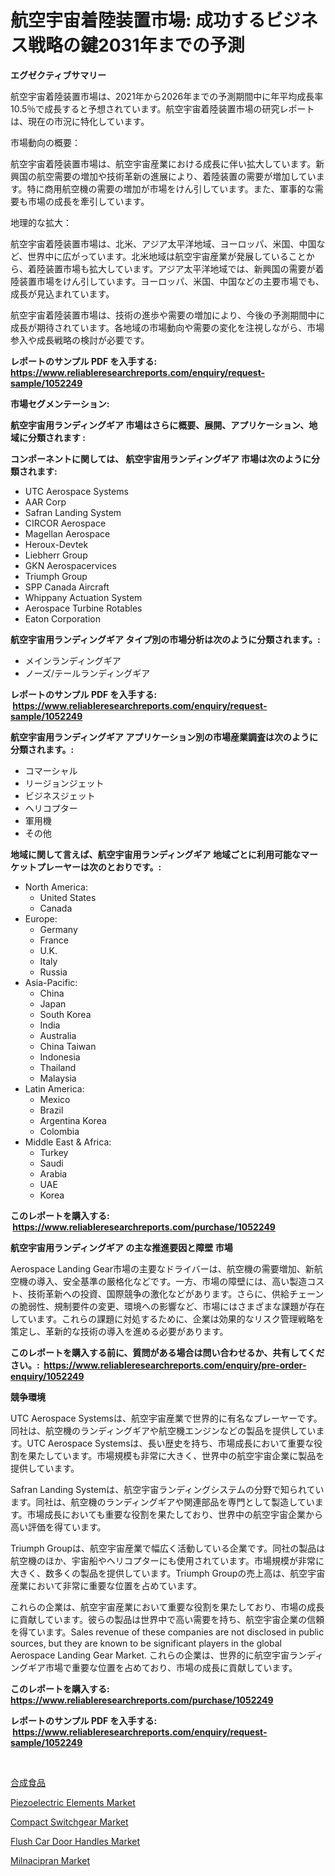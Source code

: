 <p><h1>航空宇宙着陸装置市場: 成功するビジネス戦略の鍵2031年までの予測</h1></p><p><strong>エグゼクティブサマリー</strong></p>
<p><p>航空宇宙着陸装置市場は、2021年から2026年までの予測期間中に年平均成長率10.5％で成長すると予想されています。航空宇宙着陸装置市場の研究レポートは、現在の市況に特化しています。</p><p>市場動向の概要：</p><p>航空宇宙着陸装置市場は、航空宇宙産業における成長に伴い拡大しています。新興国の航空需要の増加や技術革新の進展により、着陸装置の需要が増加しています。特に商用航空機の需要の増加が市場をけん引しています。また、軍事的な需要も市場の成長を牽引しています。</p><p>地理的な拡大：</p><p>航空宇宙着陸装置市場は、北米、アジア太平洋地域、ヨーロッパ、米国、中国など、世界中に広がっています。北米地域は航空宇宙産業が発展していることから、着陸装置市場も拡大しています。アジア太平洋地域では、新興国の需要が着陸装置市場をけん引しています。ヨーロッパ、米国、中国などの主要市場でも、成長が見込まれています。</p><p>航空宇宙着陸装置市場は、技術の進歩や需要の増加により、今後の予測期間中に成長が期待されています。各地域の市場動向や需要の変化を注視しながら、市場参入や成長戦略の検討が必要です。</p></p>
<p><strong>レポートのサンプル PDF を入手する: <a href="https://www.reliableresearchreports.com/enquiry/request-sample/1052249">https://www.reliableresearchreports.com/enquiry/request-sample/1052249</a></strong></p>
<p><strong>市場セグメンテーション:</strong></p>
<p><strong> 航空宇宙用ランディングギア 市場はさらに概要、展開、アプリケーション、地域に分類されます :</strong></p>
<p><strong>コンポーネントに関しては、 航空宇宙用ランディングギア 市場は次のように分類されます: &nbsp;</strong></p>
<p><ul><li>UTC Aerospace Systems</li><li>AAR Corp</li><li>Safran Landing System</li><li>CIRCOR Aerospace</li><li>Magellan Aerospace</li><li>Heroux-Devtek</li><li>Liebherr Group</li><li>GKN Aerospacervices</li><li>Triumph Group</li><li>SPP Canada Aircraft</li><li>Whippany Actuation System</li><li>Aerospace Turbine Rotables</li><li>Eaton Corporation</li></ul></p>
<p><strong> 航空宇宙用ランディングギア タイプ別の市場分析は次のように分類されます。:</strong></p>
<p><ul><li>メインランディングギア</li><li>ノーズ/テールランディングギア</li></ul></p>
<p><strong>レポートのサンプル PDF を入手する: &nbsp;<a href="https://www.reliableresearchreports.com/enquiry/request-sample/1052249">https://www.reliableresearchreports.com/enquiry/request-sample/1052249</a></strong></p>
<p><strong> 航空宇宙用ランディングギア アプリケーション別の市場産業調査は次のように分類されます。:</strong></p>
<p><ul><li>コマーシャル</li><li>リージョンジェット</li><li>ビジネスジェット</li><li>ヘリコプター</li><li>軍用機</li><li>その他</li></ul></p>
<p><strong>地域に関して言えば、航空宇宙用ランディングギア 地域ごとに利用可能なマーケットプレーヤーは次のとおりです。:</strong></p>
<p><ul>
    <li>
        North America:
        <ul>
            <li>United States</li>
            <li>Canada</li>
        </ul>
    </li>
    <li>
        Europe:
        <ul>
            <li>Germany</li>
            <li>France</li>
            <li>U.K.</li>
            <li>Italy</li>
            <li>Russia</li>
        </ul>
    </li>
    <li>
        Asia-Pacific:
        <ul>
            <li>China</li>
            <li>Japan</li>
            <li>South Korea</li>
            <li>India</li>
            <li>Australia</li>
            <li>China Taiwan</li>
            <li>Indonesia</li>
            <li>Thailand</li>
            <li>Malaysia</li>
        </ul>
    </li>
    <li>
        Latin America:
        <ul>
            <li>Mexico</li>
            <li>Brazil</li>
            <li>Argentina Korea</li>
            <li>Colombia</li>
        </ul>
    </li>
    <li>
        Middle East & Africa:
        <ul>
            <li>Turkey</li>
            <li>Saudi</li>
            <li>Arabia</li>
            <li>UAE</li>
            <li>Korea</li>
        </ul>
    </li>
    </ul></p>
<p><strong>このレポートを購入する: &nbsp;<a href="https://www.reliableresearchreports.com/purchase/1052249">https://www.reliableresearchreports.com/purchase/1052249</a></strong></p>
<p><strong>航空宇宙用ランディングギア の主な推進要因と障壁 市場</strong></p>
<p><p>Aerospace Landing Gear市場の主要なドライバーは、航空機の需要増加、新航空機の導入、安全基準の厳格化などです。一方、市場の障壁には、高い製造コスト、技術革新への投資、国際競争の激化などがあります。さらに、供給チェーンの脆弱性、規制要件の変更、環境への影響など、市場にはさまざまな課題が存在しています。これらの課題に対処するために、企業は効果的なリスク管理戦略を策定し、革新的な技術の導入を進める必要があります。</p></p>
<p><strong>このレポートを購入する前に、質問がある場合は問い合わせるか、共有してください。:&nbsp; <a href="https://www.reliableresearchreports.com/enquiry/pre-order-enquiry/1052249">https://www.reliableresearchreports.com/enquiry/pre-order-enquiry/1052249</a></strong></p>
<p><strong>競争環境</strong></p>
<p><p>UTC Aerospace Systemsは、航空宇宙産業で世界的に有名なプレーヤーです。同社は、航空機のランディングギアや航空機エンジンなどの製品を提供しています。UTC Aerospace Systemsは、長い歴史を持ち、市場成長において重要な役割を果たしています。市場規模も非常に大きく、世界中の航空宇宙企業に製品を提供しています。</p><p>Safran Landing Systemは、航空宇宙ランディングシステムの分野で知られています。同社は、航空機のランディングギアや関連部品を専門として製造しています。市場成長においても重要な役割を果たしており、世界中の航空宇宙企業から高い評価を得ています。</p><p>Triumph Groupは、航空宇宙産業で幅広く活動している企業です。同社の製品は航空機のほか、宇宙船やヘリコプターにも使用されています。市場規模が非常に大きく、数多くの製品を提供しています。Triumph Groupの売上高は、航空宇宙産業において非常に重要な位置を占めています。</p><p>これらの企業は、航空宇宙産業において重要な役割を果たしており、市場の成長に貢献しています。彼らの製品は世界中で高い需要を持ち、航空宇宙企業の信頼を得ています。Sales revenue of these companies are not disclosed in public sources, but they are known to be significant players in the global Aerospace Landing Gear Market. これらの企業は、世界的に航空宇宙ランディングギア市場で重要な位置を占めており、市場の成長に貢献しています。</p></p>
<p><strong>このレポートを購入する: &nbsp; <a href="https://www.reliableresearchreports.com/purchase/1052249">https://www.reliableresearchreports.com/purchase/1052249</a></strong></p>
<p><strong>レポートのサンプル PDF を入手する: &nbsp;<a href="https://www.reliableresearchreports.com/enquiry/request-sample/1052249">https://www.reliableresearchreports.com/enquiry/request-sample/1052249</a></strong><strong></strong></p>
<p>&nbsp;</p>
<p><p><a href="https://github.com/joaejkdzgyljvo6/Market-Research-Report-List-1/blob/main/768286311541.md">合成食品</a></p><p><a href="https://github.com/johnbach50/Market-Research-Report-List-2/blob/main/piezoelectric-elements-market.md">Piezoelectric Elements Market</a></p><p><a href="https://view.publitas.com/reportprime-1/compact-switchgear-market-size-growth-outlook-from-2024-to-2031-projecting-at-markets-trends-analysis-by-application-regional-outlook-and-revenue/">Compact Switchgear Market</a></p><p><a href="https://issuu.com/reportprime-2/docs/flush-car-door-handles-market-size-2030.pptx">Flush Car Door Handles Market</a></p><p><a href="https://zircon-bluebell-299.notion.site/Milnacipran-Market-Insights-Market-Players-and-Forecast-Till-2031-964b6455069e4d03979dabbd17cd1551">Milnacipran Market</a></p></p>